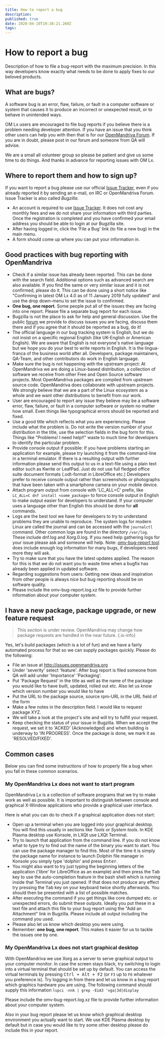 ```yaml
---
title: How to report a bug
description: 
published: true
date: 2020-04-10T19:38:21.260Z
tags: 
---
```


# How to report a bug

Description of how to file a bug-report with the maximum precision. In this way developers know exactly what needs to be done to apply fixes to our beloved products. 


## What are bugs?
A software bug is an error, flaw, failure, or fault in a computer software or system that causes it to produce an incorrect or unexpected result, or to behave in unintended ways.

OM Lx users are encouraged to file bug reports if you believe there is a problem needing developer attention. If you have an issue that you think other users can help you with then that is for our [OpenMandriva Forum](https://forum.openmandriva.org/).
If you are in doubt, please post in our forum and someone from QA will advise. 

We are a small all volunteer group so please be patient and give us some time to do things. And thanks in advance for reporting issues with OM Lx.

## Where to report them and how to sign up?

If you want to report a bug please use our official [Issue Tracker](http://issues.openmandriva.org ), even if you already reported it by sending an e-mail, on IRC or OpenMandriva Forum. Issue Tracker is also called *Bugzilla*.

- An account is required to use [Issue Tracker](http://issues.openmandriva.org). It does not cost any monthly fees and we do not share your information with third parties. Once the registration is completed and you have confirmed your email address you should be able to login at our Bugzilla site.
- After having logged in, click the 'File a Bug' link (to file a new bug) in the main menu. 
- A form should come up where you can put your information in.

## Good practices with bug reporting with OpenMandriva
- Check if a similar issue has already been reported. This can be done with the search field. Additional options such as advanced search are also available. If you find the same or very similar issue and it is not confirmed, please do it. This can be done using a short notice like "Confirming in latest OM Lx 4.0 as of 11 January 2019 fully updated" and use the drop down-menu to set the issue to confirmed. 
- **One bug, one report**. Some people put all of the issues they are facing into one report. Please file a separate bug report for each issue.
- Bugzilla is not the place to ask for help and general discussion. Use the public [forum](https://forum.openmandriva.org/) we provide to discuss issues you are facing, discuss them there and if you agree that it should be reported as a bug, do it!
- The official language in our bug tracking system is English, but we do not insist on a specific regional English (like UK-English or American English). We are aware that English is not everyone's native language but we hope you do your best to write reports in English. It is the lingua-franca of the business world after all. Developers, package maintainers, QA-Team, and other contributors do work in English language.
- Make sure the bug is not happening with the upstream project: At OpenMandriva we are doing a Linux-based distribution, a collection of software we receive from other Free and Open Source software projects. Most OpenMandriva packages are compiled from upstream source code. OpenMandriva does collaborate with upstream projects. We strongly believe that we are a part of the Linux ecosystem as a whole and we want other distributions to benefit from our work.
- User are encouraged to report any issue they believe may be a software error, flaw, failure, or fault in a computer software or system no matter how small. Even things like typographical errors should be reported and fixed.
- Use a good title which reflects what you are experiencing. Please include what the problem is. Do not write the version number of your distribution in the title, use the selection fields in the bug form for this. Things like "Problems! I need help!!" waste to much time for developers to identify the particular problem.  
- Provide console output if possible: If you have problems starting an application for example, please try launching it from the command-line in a terminal emulator. If there is a resulting output with further information please send this output to us in a text-file using a plain text editor such as Kwrite or LeafPad. Just do not use full fledged office suite document formats (.odt-format in LibreOffice etc.) Developers prefer to receive console output rather than screenshots or photographs that have been taken with a smartphone camera on your mobile device. 
- Attach program output from console with 'LC_ALL=C' prefix, like `LC_ALL=C dnf install <some_package>` to force console output in English to make output easier for developers to understand. If your computer uses a language other than English this should be done for **all** commands.
- Logs are the best tool we have for developers to try to understand problems they are unable to reproduce.
The system logs for modern Linux are called the journal and can be accessed with the `journalctl` command. Other common logs are found in the directory `/var/log`. These include dnf.log and Xorg.0.log.
If you need help gathering logs for your issue please ask and someone will help.
Note: [omv-bug-report tool](https://forum.openmandriva.org/t/bug-report-tool-for-openmandriva-lx/601) does include enough log information for many bugs, if developers need more they will ask.
- Try to make sure that you have the latest updates applied. The reason for this is that we do not want you to waste time when a bugfix has already been applied in updated software.
- Regarding suggestions from users: Getting new ideas and inspiration from other people is always nice but bug reporting should be on software quality. 
- Please include the omv-bug-report.log.xz file to provide further information about your computer system.

## I have a new package, package upgrade, or new feature request

> This section is under review. OpenMandriva may change how package requests are handled in the near future.
{.is-info}

Yes, let's build packages (which is a lot of fun) and we have a fairly automated process for that so we can supply packages quickly. Please do the following:
- File an issue at http://issues.openmandriva.org 
- Under 'severity' select 'feature'. After bug report is filed someone from QA will add under 'Importance' 'Packaging'.
- Put 'Package Request' in the title as well as the name of the package you would like to have built, updated, rolled out etc. Also let us know which version number you would like to have
- Put the URL to the package source, source rpm-URL in the URL field of the form
- Make a few notes in the description field. I would like to request package XYZ. 
- We will take a look at the project's site and will try to fulfill your request.
- Keep checking the status of your issue in Bugzilla. When we accept the request, we set it to 'ACKED' (Acknowledged) and when building is underway to 'IN PROGRESS'. Once the package is done, we mark it as 'RESOLVED/FIXED'.

## Common cases
Below you can find some instructions of how to properly file a bug when you fall in these common scenarios.

### My OpenMandriva Lx does not want to start program

OpenMandriva Lx is a collection of software programs that we try to make work as well as possible. It is important to distinguish between console and graphical X-Window applications who provide a graphical user interface.

Here is what you can do to check if a graphical application does not start:
- Open up a terminal when you are logged into your graphical desktop.
  You will find this usually in sections like *Tools* or *System tools*. In KDE Plasma desktop use Konsole, in LXQt use LXQt Terminal.
- Try to launch that application from the command line. If you do not know what to type try to find out the name of the binary you want to start. You can use the package manager to find this. Most of the time it is simply the package name for instance to launch Dolphin file manager in Konsole you simply type 'dolphin' and press <kbd>Enter</kbd>. 
- You might also want to try just typing the beginning letters of the application ('libre' for LibreOffice as an example) and then press the <kbd>Tab</kbd> key to use the auto-completion feature in the bash shell which is running inside that Terminal you just opened. If that does not produce any effect try pressing the <kbd>Tab</kbd> key on your keyboard twice shortly afterwards. You should then be presented with a list of possible matches. 
- After executing the command if you get things like core dumped etc. or unexpected errors, do submit these outputs. Ideally you put these in a text file and attach this file to your bug report using the "Add an Attachment" link in Bugzilla. Please include all output including the command you used.
- Please also let us know which desktop you were using. 
- Remember: **one bug, one report**. This makes it easier for us to tackle the issues one by one.

### My OpenMandriva Lx does not start graphical desktop

With OpenMandriva we use Xorg as a server to serve graphical output to your computer monitor. In case the screen stays black, try switching to login into a virtual terminal that should be set up by default. You can access the virtual terminals by pressing <kbd>Ctrl + Alt + F2</kbd> (or `F3` up to `F6` whatever you preference is).
Try logging in from there and let us know in a bug report which graphics hardware you are using. The following command should supply this information
`lspci -nnk | grep -EiA3 'vga|3d|display`

Please include the omv-bug-report.log.xz file to provide further information about your computer system.

Also in your bug report please let us know which graphical desktop environment you actually want to start. We use KDE Plasma desktop by default but in case you would like to try some other desktop please do include this in your report.


